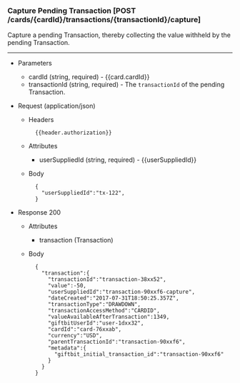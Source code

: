 ### Capture Pending Transaction [POST /cards/{cardId}/transactions/{transactionId}/capture]
Capture a pending Transaction, thereby collecting the value withheld by the pending Transaction.

---
+ Parameters
    + cardId (string, required) - {{card.cardId}}
    + transactionId (string, required) - The `transactionId` of the pending Transaction.

+ Request (application/json)
    + Headers
    
            {{header.authorization}}
            
    + Attributes
        + userSuppliedId (string, required) - {{userSuppliedId}}
    
    + Body 
        
            {
              "userSuppliedId":"tx-122",
            }

+ Response 200
    + Attributes
        + transaction (Transaction)

    + Body

            {
              "transaction":{
                "transactionId":"transaction-38xx52",
                "value":-50,
                "userSuppliedId":"transaction-90xxf6-capture",
                "dateCreated":"2017-07-31T18:50:25.357Z",
                "transactionType":"DRAWDOWN",
                "transactionAccessMethod":"CARDID",
                "valueAvailableAfterTransaction":1349,
                "giftbitUserId":"user-1dxx32",
                "cardId":"card-76xxab",
                "currency":"USD",
                "parentTransactionId":"transaction-90xxf6",
                "metadata":{
                  "giftbit_initial_transaction_id":"transaction-90xxf6"
                }
              }
            }


